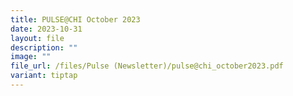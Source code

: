 ```yaml
---
title: PULSE@CHI October 2023
date: 2023-10-31
layout: file
description: ""
image: ""
file_url: /files/Pulse (Newsletter)/pulse@chi_october2023.pdf
variant: tiptap
---
```

